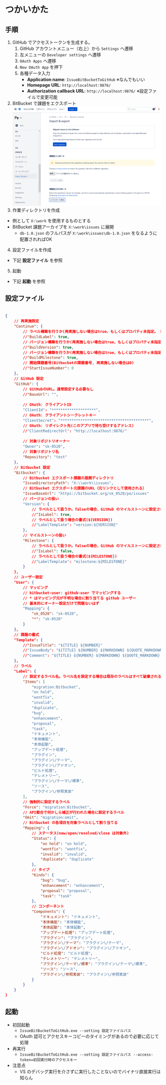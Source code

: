 # つかいかた

## 手順

1. GitHub でアクセストークンを生成する。  
   1. GitHub アカウントメニュー（右上）から `Settings` へ遷移
   2. 左メニューの `Developer settings` へ遷移
   3. `OAuth Apps` へ遷移
   4. `New OAuth App` を押下
   5. 各種データ入力
      * **Application name**: `IssueBitBucketToGitHub` ※なんでもいい
      * **Homepage URL**: `http://localhost:9876/`
      * **Authorization callback URL**: `http://localhost:9876/` ※設定ファイルで変更可能
2. BitBucket で課題をエクスポート
  ![課題エクスポート](bitbucket-export-issues.png)
3. 作業ディレクトリを作成
  * 例として `X:\work` を使用するものとする
  * BitBucket 課題アーカイブを `X:\work\issues` に展開
    * `db-1.0.json` のフルパスが `X:\work\issues\db-1.0.json` をなるように配置されればOK
4. 設定ファイルを作成
  * 下記 **設定ファイル** を参照
5. 起動
  * 下記 **起動** を参照

## 設定ファイル

```json

{
	// 再実施設定
	"Continue": {
		// ラベル構築を行うか(再実施しない場合はtrue、もしくはプロパティ未指定。 ※バージョン/マイルストーンをラベル扱いする場合にも影響する)
		//"BuildLabel": true,
		// バージョン構築を行うか(再実施しない場合はtrue、もしくはプロパティ未指定  ※ラベル指定設定により処理されない可能性あり)
		//"BuildVersion": true,
		// バージョン構築を行うか(再実施しない場合はtrue、もしくはプロパティ未指定  ※ラベル指定設定により処理されない可能性あり)
		//"BuildMilestone": true,
		// 開始課題番号(Bitbucketの課題番号, 再実施しない場合は0)
		//"StartIssueNumber": 0
	},
	// GitHub 設定
	"GitHub": {
		// GitHubのURL。通常設定する必要なし
		//"BaseUrl": "",

		// OAuth: クライアントID
		"ClientId": "********************",
		// OAuth: クライアントシークレットキー
		"ClientSecret": "****************************************",
		// OAuth: リダイレクト先(このアプリで待ち受けするアドレス)
		//"ClientRedirectUrl": "http://localhost:9876/"

		// 対象リポジトリオーナー
		"Owner": "sk-0520",
		// 対象リポジトリ名
		"Repository": "test"
	},
	// Bitbucket 設定
	"Bitbucket": {
		// Bitbucket エクスポート課題の展開ディレクトリ
		"IssueDirectoryPath": "X:\\work\\issues",
		// Bitbucket エクスポート元課題のURL（元リンクとして使用される）
		"IssueBaseUrl": "https://bitbucket.org/sk_0520/pe/issues"
		// バージョンの扱い
		"Version": {
			// ラベルとして扱うか。falseの場合、GitHub のマイルストーンに設定されるがマイルストーンと競合する場合、エラーとなる
			//"IsLabel": true,
			// ラベルとして扱う場合の書式(${VERSION})
			//"LabelTemplate": "version:${VERSION}"
		},
		// マイルストーンの扱い
		"Milestone": {
			// ラベルとして扱うか。falseの場合、GitHub のマイルストーンに設定されるがバージョンと競合する場合、エラーとなる
			//"IsLabel": false,
			// ラベルとして扱う場合の書式(${MILESTONE})
			//"LabelTemplate": "milestone:${MILESTONE}"
		}
	},
	// ユーザー設定
	"User": {
		// マッピング
		// bitbucket-user: github-user でマッピングする
		// * はマッピング元が不明な場合に割り当てる github ユーザー
		// 基本的にオーナー設定だけで問題ないはず
		"Mapping": {
			"sk_0520": "sk-0520",
			"*": "sk-0520"
		}
	},
	// 課題の書式
	"Template": {
		//"IssueTitle": "${TITLE} ${NUMBER}"
		//"IssueBody": "${TITLE} ${NUMBER} ${MARKDOWN} ${QUOTE_MARKDOWN} ${URL} ${CREATED_AT} ${USER}"
		//"Comment": "${TITLE} ${NUMBER} ${MARKDOWN} ${QUOTE_MARKDOWN} ${URL} ${CREATED_AT} ${USER}"
	},
	// ラベル
	"Label": {
		// 設定するラベル名。ラベル名を設定する場合は既存のラベルはすべて破棄される
		"Items": [
			"migration:Bitbucket",
			"on hold",
			"wontfix",
			"invalid",
			"duplicate",
			"bug",
			"enhancement",
			"proposal",
			"task",
			"ドキュメント",
			"本体機能",
			"本体起動",
			"アップデート処理",
			"プラグイン",
			"プラグイン\/テーマ",
			"プラグイン\/アドオン",
			"ビルド処理",
			"テレメトリー",
			"プラグイン\/テーマ\/標準",
			"ソース",
			"プラグイン\/参照実装"
		],
		// 強制的に設定するラベル
		"Force": "migration:Bitbucket",
		// API都合で何かしら補正が行われた場合に設定するラベル
		"Omit": "migration:omit",
		// Bitbucket の各項目を対象ラベルとして割り当てる
		"Mapping": {
			// ステータス(new/open/resolved/close は対象外)
			"Status": {
				"on hold": "on hold",
				"wontfix": "wontfix",
				"invalid": "invalid",
				"duplicate": "duplicate"
			},
			// タイプ
			"Kinds": {
				"bug": "bug",
				"enhancement": "enhancement",
				"proposal": "proposal",
				"task": "task"
			},
			// コンポーネント
			"Components": {
				"ドキュメント": "ドキュメント",
				"本体機能": "本体機能",
				"本体起動": "本体起動",
				"アップデート処理": "アップデート処理",
				"プラグイン": "プラグイン",
				"プラグイン\/テーマ": "プラグイン\/テーマ",
				"プラグイン\/アドオン": "プラグイン\/アドオン",
				"ビルド処理": "ビルド処理",
				"テレメトリー": "テレメトリー",
				"プラグイン\/テーマ\/標準": "プラグイン\/テーマ\/標準",
				"ソース": "ソース",
				"プラグイン\/参照実装": "プラグイン\/参照実装"
			}
		}
	}
}

```

## 起動

* 初回起動
  * `IssueBitBucketToGitHub.exe --setting 設定ファイルパス`
  * OAuth 認可とアクセスキーコピーのタイミングがあるので必要に応じて処理
* 再実行
  * `IssueBitBucketToGitHub.exe --setting 設定ファイルパス --access-token=初回実行時のアクセスキー`
* 注意点
  * VS のデバッグ実行を介さずに実行したことないのでバイナリ直接実行は知らん

